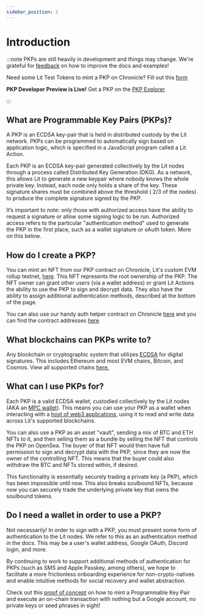 ```yaml
---
sidebar_position: 1
---
```


# Introduction

:::note
PKPs are still heavily in development and things may change. We're grateful for [feedback](https://forms.gle/4UJNRcQspZyvsTHt8) on how to improve the docs and examples!

Need some Lit Test Tokens to mint a PKP on Chronicle? Fill out this [form](https://forms.gle/hcvh7VbS83DokBSE9)

**PKP Developer Preview is Live!**
Get a PKP on the [PKP Explorer](https://explorer.litprotocol.com/mint-pkp)

:::

## What are Programmable Key Pairs (PKPs)?

A PKP is an ECDSA key-pair that is held in distributed custody by the Lit network. PKPs can be programmed to automatically sign based on application logic, which is specified in a JavaScript program called a Lit Action.

Each PKP is an ECDSA key-pair generated collectively by the Lit nodes through a process called Distributed Key Generation (DKG). As a network, this allows Lit to generate a new keypair where nobody knows the whole private key. Instead, each node only holds a share of the key. These signature shares must be combined above the threshold ( 2/3 of the nodes) to produce the complete signature signed by the PKP.

It’s important to note: only those with authorized access have the ability to request a signature or allow some signing logic to be run. Authorized access refers to the particular "authentication method" used to generate the PKP in the first place, such as a wallet signature or oAuth token. More on this below.

## How do I create a PKP?

You can mint an NFT from our PKP contract on Chronicle, Lit's custom EVM rollup testnet, [here](https://explorer.litprotocol.com/mint-pkp). This NFT represents the root ownership of the PKP. The NFT owner can grant other users (via a wallet address) or grant Lit Actions the ability to use the PKP to sign and decrypt data. They also have the ability to assign additional authentication methods, described at the bottom of the page.

You can also use our handy auth helper contract on Chronicle [here](https://github.com/LIT-Protocol/LitNodeContracts/blob/main/contracts/PKPHelper.sol) and you can find the contract addresses [here](https://explorer.litprotocol.com/contracts)

## What blockchains can PKPs write to?​

Any blockchain or cryptographic system that utilizes [ECDSA](https://blog.cloudflare.com/ecdsa-the-digital-signature-algorithm-of-a-better-internet/) for digital signatures. This includes Ethereum and most EVM chains, Bitcoin, and Cosmos. View all supported chains [here.](/resources/supportedChains#programmable-key-pairs)

## What can I use PKPs for?

Each PKP is a valid ECDSA wallet, custodied collectively by the Lit nodes (AKA an [MPC wallet](https://medium.com/1kxnetwork/wallets-91c7c3457578)). This means you can use your PKP as a wallet when interacting with a [host of web3 applications](https://spark.litprotocol.com/connecting-lit-pkps-with-dapps/), using it to read and write data across Lit's supported blockchains.

You can also use a PKP as an asset "vault", sending a mix of BTC and ETH NFTs to it, and then selling them as a bundle by selling the NFT that controls the PKP on OpenSea. The buyer of that NFT would then have full permission to sign and decrypt data with the PKP, since they are now the owner of the controlling NFT. This means that the buyer could also withdraw the BTC and NFTs stored within, if desired.

This functionality is essentially securely trading a private key (a PKP), which has been impossible until now. This also breaks soulbound NFTs, because now you can securely trade the underlying private key that owns the soulbound tokens.

## Do I need a wallet in order to use a PKP?

Not necessarily! In order to sign with a PKP, you must present some form of authentication to the Lit nodes. We refer to this as an authentication method in the docs. This may be a user's wallet address, Google OAuth, Discord login, and more.

By continuing to work to support additional methods of authentication for PKPs (such as SMS and Apple Passkey, among others), we hope to facilitate a more frictionless onboarding experience for non-crypto-natives and enable intuitive methods for social recovery and wallet abstraction.

Check out this [proof of concept](https://spark.litprotocol.com/wallet-abstraction-with-google-oauth/) on how to mint a Programmable Key Pair and execute an on-chain transaction with nothing but a Google account, no private keys or seed phrases in sight!
